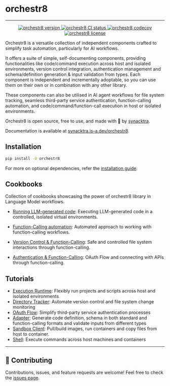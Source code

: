 # orchestr8

---

<p align="center">
    <a href="https://img.shields.io/github/v/release/synacktraa/orchestr8">
        <img src="https://img.shields.io/github/v/release/synacktraa/orchestr8" alt="orchestr8 version">
    </a>
    <a href="https://github.com/synacktraa/orchestr8/actions/workflows/main.yml">
        <img src="https://github.com/synacktraa/orchestr8/actions/workflows/main.yml/badge.svg" alt="orchestr8 CI status">
    </a>
    <a href="https://codecov.io/gh/synacktraa/orchestr8">
        <img src="https://codecov.io/gh/synacktraa/orchestr8/branch/main/graph/badge.svg" alt="orchestr8 codecov">
    </a>
    <a href="https://img.shields.io/github/license/synacktraa/orchestr8">
        <img src="https://img.shields.io/github/license/synacktraa/orchestr8" alt="orchestr8 license">
    </a>
</p>

Orchestr8 is a versatile collection of independent components crafted to simplify task automation, particularly for AI workflows.

It offers a suite of simple, self-documenting components, providing functionalities like code/command execution across host and isolated environments, version control integration, authentication management and schema/definition generation & input validation from types. Each component is independent and incrementally adoptable, so you can use them on their own or in combination with any other library.

These components can also be utilised in AI agent workflows for file system tracking, seamless third-party service authentication, function-calling automation, and code/command/function-call execution in host or isolated environments.

Orchestr8 is open source, free to use, and made with 🧡 by [synacktra](https://github.com/synacktraa).

Documentation is available at [synacktra.is-a.dev/orchestr8](https://synacktra.is-a.dev/orchestr8).

## Installation

```bash
pip install -U orchestr8
```

For more on optional dependencies, refer the [installation guide](https://synacktra.is-a.dev/orchestr8/installation).

## Cookbooks

Collection of cookbooks showcasing the power of orchestr8 library in Language Model workflows.

- [Running LLM-generated code](https://synacktra.is-a.dev/orchestr8/cookbooks/running-llm-generated-code/): Executing LLM-generated code in a controlled, isolated virtual environments.

- [Function-Calling automation](https://synacktra.is-a.dev/orchestr8/cookbooks/function-calling-automation/): Automated approach to working with function-calling workflows.

- [Version Control & Function-Calling](https://synacktra.is-a.dev/orchestr8/cookbooks/version-control-%26-function-calling/): Safe and controlled file system interactions through function-calling.

- [Authentication & Function-Calling](https://synacktra.is-a.dev/orchestr8/cookbooks/authentication-%26-function-calling/): OAuth Flow and connecting with APIs through function-calling.

## Tutorials

- [Execution Runtime](https://synacktra.is-a.dev/orchestr8/tutorial/execution-runtime/): Flexibly run projects and scripts across host and isolated environments
- [Directory Tracker](https://synacktra.is-a.dev/orchestr8/tutorial/directory-tracker/): Automate version control and file system change monitoring
- [OAuth Flow](https://synacktra.is-a.dev/orchestr8/tutorial/oauth-flow/): Simplify third-party service authentication processes
- [Adapter](https://synacktra.is-a.dev/orchestr8/tutorial/adapter/): Generate code definition, schema in both standard and function-calling formats and validate inputs from different types
- [Sandbox Client](https://synacktra.is-a.dev/orchestr8/tutorial/sandbox-client/): Pull/build images, run containers and copy files from host to container.
- [Shell](https://synacktra.is-a.dev/orchestr8/tutorial/shell/): Execute commands across host machines and containers

---

## 🤝 Contributing

Contributions, issues, and feature requests are welcome! Feel free to check the [issues page](https://github.com/synacktraa/tool-parse/issues).
